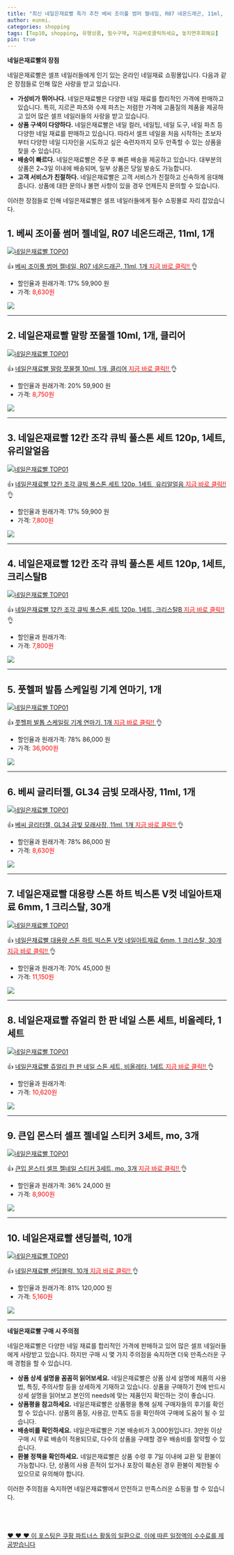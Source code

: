 ```yaml
---
title: "최신 네일은재료빨 특가 추천 베씨 조이풀 썸머 젤네일, R07 네온드래곤, 11ml, 1개 비교 장점"
author: eunmi.
categories: shopping
tags: [Top10, shopping, 유행상품, 필수구매, 지금바로클릭하세요, 놓치면후회해요]
pin: true
---
```

**네일은재료빨의 장점**

네일은재료빨은 셀프 네일러들에게 인기 있는 온라인 네일재료 쇼핑몰입니다. 다음과 같은 장점들로 인해 많은 사랑을 받고 있습니다.

* **가성비가 뛰어나다.** 네일은재료빨은 다양한 네일 재료를 합리적인 가격에 판매하고 있습니다. 특히, 지르콘 파츠와 수제 파츠는 저렴한 가격에 고품질의 제품을 제공하고 있어 많은 셀프 네일러들의 사랑을 받고 있습니다.
* **상품 구색이 다양하다.** 네일은재료빨은 네일 컬러, 네일팁, 네일 도구, 네일 파츠 등 다양한 네일 재료를 판매하고 있습니다. 따라서 셀프 네일을 처음 시작하는 초보자부터 다양한 네일 디자인을 시도하고 싶은 숙련자까지 모두 만족할 수 있는 상품을 찾을 수 있습니다.
* **배송이 빠르다.** 네일은재료빨은 주문 후 빠른 배송을 제공하고 있습니다. 대부분의 상품은 2~3일 이내에 배송되며, 일부 상품은 당일 발송도 가능합니다.
* **고객 서비스가 친절하다.** 네일은재료빨은 고객 서비스가 친절하고 신속하게 응대해 줍니다. 상품에 대한 문의나 불편 사항이 있을 경우 언제든지 문의할 수 있습니다.

이러한 장점들로 인해 네일은재료빨은 셀프 네일러들에게 필수 쇼핑몰로 자리 잡았습니다.

   

## 1. 베씨 조이풀 썸머 젤네일, R07 네온드래곤, 11ml, 1개

[![네일은재료빨 TOP01](https://thumbnail8.coupangcdn.com/thumbnails/remote/230x230ex/image/retail/images/2020/06/09/19/0/1b7ba795-192a-4399-9492-3d0a65ecd08a.jpg)](https://link.coupang.com/re/AFFSDP?lptag=AF3617701&subid=GithubCoopas&pageKey=1699614078&traceid=V0-153&itemId=2892845106&vendorItemId=70881852876)


👍 [베씨 조이풀 썸머 젤네일, R07 네온드래곤, 11ml, 1개 <font color=red> 지금 바로 클릭!! </font> ](https://link.coupang.com/re/AFFSDP?lptag=AF3617701&subid=GithubCoopas&pageKey=1699614078&traceid=V0-153&itemId=2892845106&vendorItemId=70881852876) 👌 


- 할인율과 원래가격: 17%  59,900   원
- 가격: <span style='color:red'>8,630원</span>

[![](/discount_price.png)](https://link.coupang.com/re/AFFSDP?lptag=AF3617701&subid=GithubCoopas&pageKey=1699614078&traceid=V0-153&itemId=2892845106&vendorItemId=70881852876)

---


   

## 2. 네일은재료빨 말랑 쪼물젤 10ml, 1개, 클리어

[![네일은재료빨 TOP01](https://thumbnail10.coupangcdn.com/thumbnails/remote/230x230ex/image/retail/images/2021/12/07/18/8/8faf0853-abcc-4b4a-aebb-6720a329666c.jpg)](https://link.coupang.com/re/AFFSDP?lptag=AF3617701&subid=GithubCoopas&pageKey=6224008791&traceid=V0-153&itemId=12470981525&vendorItemId=79739823951)


👍 [네일은재료빨 말랑 쪼물젤 10ml, 1개, 클리어 <font color=red> 지금 바로 클릭!! </font> ](https://link.coupang.com/re/AFFSDP?lptag=AF3617701&subid=GithubCoopas&pageKey=6224008791&traceid=V0-153&itemId=12470981525&vendorItemId=79739823951) 👌 


- 할인율과 원래가격: 20%  59,900   원
- 가격: <span style='color:red'>8,750원</span>

[![](/discount_price.png)](https://link.coupang.com/re/AFFSDP?lptag=AF3617701&subid=GithubCoopas&pageKey=6224008791&traceid=V0-153&itemId=12470981525&vendorItemId=79739823951)

---


   

## 3. 네일은재료빨 12칸 조각 큐빅 풀스톤 세트 120p, 1세트, 유리알얼음

[![네일은재료빨 TOP01](https://thumbnail9.coupangcdn.com/thumbnails/remote/230x230ex/image/retail/images/453796192827146-b87a5cfa-2f8d-4e7b-a2a3-feec2a59643a.jpg)](https://link.coupang.com/re/AFFSDP?lptag=AF3617701&subid=GithubCoopas&pageKey=6269257854&traceid=V0-153&itemId=12811902992&vendorItemId=80077822164)


👍 [네일은재료빨 12칸 조각 큐빅 풀스톤 세트 120p, 1세트, 유리알얼음 <font color=red> 지금 바로 클릭!! </font> ](https://link.coupang.com/re/AFFSDP?lptag=AF3617701&subid=GithubCoopas&pageKey=6269257854&traceid=V0-153&itemId=12811902992&vendorItemId=80077822164) 👌 


- 할인율과 원래가격: 17%  59,900   원
- 가격: <span style='color:red'>7,800원</span>

[![](/discount_price.png)](https://link.coupang.com/re/AFFSDP?lptag=AF3617701&subid=GithubCoopas&pageKey=6269257854&traceid=V0-153&itemId=12811902992&vendorItemId=80077822164)

---


   

## 4. 네일은재료빨 12칸 조각 큐빅 풀스톤 세트 120p, 1세트, 크리스탈B

[![네일은재료빨 TOP01](https://thumbnail7.coupangcdn.com/thumbnails/remote/230x230ex/image/rs_quotation_api/rcms2y3v/4f031d5810c64cd485c1b5410952aad1.jpg)](https://link.coupang.com/re/AFFSDP?lptag=AF3617701&subid=GithubCoopas&pageKey=6269257854&traceid=V0-153&itemId=12811902986&vendorItemId=80077822121)


👍 [네일은재료빨 12칸 조각 큐빅 풀스톤 세트 120p, 1세트, 크리스탈B <font color=red> 지금 바로 클릭!! </font> ](https://link.coupang.com/re/AFFSDP?lptag=AF3617701&subid=GithubCoopas&pageKey=6269257854&traceid=V0-153&itemId=12811902986&vendorItemId=80077822121) 👌 


- 할인율과 원래가격: 
- 가격: <span style='color:red'>7,800원</span>

[![](/discount_price.png)](https://link.coupang.com/re/AFFSDP?lptag=AF3617701&subid=GithubCoopas&pageKey=6269257854&traceid=V0-153&itemId=12811902986&vendorItemId=80077822121)

---


   

## 5. 풋헬퍼 발톱 스케일링 기계 연마기, 1개

[![네일은재료빨 TOP01](https://thumbnail7.coupangcdn.com/thumbnails/remote/230x230ex/image/vendor_inventory/773c/feae8fc0ab48b1ef480563999005b13b6713ad8ff608b8b70ca154d9b302.jpg)](https://link.coupang.com/re/AFFSDP?lptag=AF3617701&subid=GithubCoopas&pageKey=4940065170&traceid=V0-153&itemId=8170631086&vendorItemId=75097636528)


👍 [풋헬퍼 발톱 스케일링 기계 연마기, 1개 <font color=red> 지금 바로 클릭!! </font> ](https://link.coupang.com/re/AFFSDP?lptag=AF3617701&subid=GithubCoopas&pageKey=4940065170&traceid=V0-153&itemId=8170631086&vendorItemId=75097636528) 👌 


- 할인율과 원래가격: 78%  86,000   원
- 가격: <span style='color:red'>36,900원</span>

[![](/discount_price.png)](https://link.coupang.com/re/AFFSDP?lptag=AF3617701&subid=GithubCoopas&pageKey=4940065170&traceid=V0-153&itemId=8170631086&vendorItemId=75097636528)

---


   

## 6. 베씨 글리터젤, GL34 금빛 모래사장, 11ml, 1개

[![네일은재료빨 TOP01](https://thumbnail10.coupangcdn.com/thumbnails/remote/230x230ex/image/rs_quotation_api/b3ljn46z/6c715c27017c4ff59bcd0adb078ed8e3.jpg)](https://link.coupang.com/re/AFFSDP?lptag=AF3617701&subid=GithubCoopas&pageKey=1499697803&traceid=V0-153&itemId=17598008349&vendorItemId=84764340688)


👍 [베씨 글리터젤, GL34 금빛 모래사장, 11ml, 1개 <font color=red> 지금 바로 클릭!! </font> ](https://link.coupang.com/re/AFFSDP?lptag=AF3617701&subid=GithubCoopas&pageKey=1499697803&traceid=V0-153&itemId=17598008349&vendorItemId=84764340688) 👌 


- 할인율과 원래가격: 78%  86,000   원
- 가격: <span style='color:red'>8,630원</span>

[![](/discount_price.png)](https://link.coupang.com/re/AFFSDP?lptag=AF3617701&subid=GithubCoopas&pageKey=1499697803&traceid=V0-153&itemId=17598008349&vendorItemId=84764340688)

---


   

## 7. 네일은재료빨 대용량 스톤 하트 빅스톤 V컷 네일아트재료 6mm, 1 크리스탈, 30개

[![네일은재료빨 TOP01](https://thumbnail8.coupangcdn.com/thumbnails/remote/230x230ex/image/retail/images/2020/10/05/14/1/cdfc5394-dfec-4252-bb21-eca8bcbd50b6.jpg)](https://link.coupang.com/re/AFFSDP?lptag=AF3617701&subid=GithubCoopas&pageKey=2207544939&traceid=V0-153&itemId=3756776749&vendorItemId=71741889737)


👍 [네일은재료빨 대용량 스톤 하트 빅스톤 V컷 네일아트재료 6mm, 1 크리스탈, 30개 <font color=red> 지금 바로 클릭!! </font> ](https://link.coupang.com/re/AFFSDP?lptag=AF3617701&subid=GithubCoopas&pageKey=2207544939&traceid=V0-153&itemId=3756776749&vendorItemId=71741889737) 👌 


- 할인율과 원래가격: 70%  45,000   원
- 가격: <span style='color:red'>11,150원</span>

[![](/discount_price.png)](https://link.coupang.com/re/AFFSDP?lptag=AF3617701&subid=GithubCoopas&pageKey=2207544939&traceid=V0-153&itemId=3756776749&vendorItemId=71741889737)

---


   

## 8. 네일은재료빨 쥬얼리 한 판 네일 스톤 세트, 비올레타, 1세트

[![네일은재료빨 TOP01](https://thumbnail9.coupangcdn.com/thumbnails/remote/230x230ex/image/retail/images/2020/10/05/14/1/37c0ce3b-ba83-4ff8-8a3e-58f71b6507a1.jpg)](https://link.coupang.com/re/AFFSDP?lptag=AF3617701&subid=GithubCoopas&pageKey=2207583850&traceid=V0-153&itemId=3756849709&vendorItemId=71741962060)


👍 [네일은재료빨 쥬얼리 한 판 네일 스톤 세트, 비올레타, 1세트 <font color=red> 지금 바로 클릭!! </font> ](https://link.coupang.com/re/AFFSDP?lptag=AF3617701&subid=GithubCoopas&pageKey=2207583850&traceid=V0-153&itemId=3756849709&vendorItemId=71741962060) 👌 


- 할인율과 원래가격: 
- 가격: <span style='color:red'>10,620원</span>

[![](/discount_price.png)](https://link.coupang.com/re/AFFSDP?lptag=AF3617701&subid=GithubCoopas&pageKey=2207583850&traceid=V0-153&itemId=3756849709&vendorItemId=71741962060)

---


   

## 9. 큰입 몬스터 셀프 젤네일 스티커 3세트, mo, 3개

[![네일은재료빨 TOP01](https://thumbnail7.coupangcdn.com/thumbnails/remote/230x230ex/image/vendor_inventory/bf6a/8a697d93fec8c1c7dc006b83ae8447ed527c666e418a963106cc03081d44.png)](https://link.coupang.com/re/AFFSDP?lptag=AF3617701&subid=GithubCoopas&pageKey=7683335924&traceid=V0-153&itemId=20527244643&vendorItemId=87604471433)


👍 [큰입 몬스터 셀프 젤네일 스티커 3세트, mo, 3개 <font color=red> 지금 바로 클릭!! </font> ](https://link.coupang.com/re/AFFSDP?lptag=AF3617701&subid=GithubCoopas&pageKey=7683335924&traceid=V0-153&itemId=20527244643&vendorItemId=87604471433) 👌 


- 할인율과 원래가격: 36%  24,000   원
- 가격: <span style='color:red'>8,900원</span>

[![](/discount_price.png)](https://link.coupang.com/re/AFFSDP?lptag=AF3617701&subid=GithubCoopas&pageKey=7683335924&traceid=V0-153&itemId=20527244643&vendorItemId=87604471433)

---


   

## 10. 네일은재료빨 샌딩블럭, 10개

[![네일은재료빨 TOP01](https://thumbnail9.coupangcdn.com/thumbnails/remote/230x230ex/image/retail/images/2020/08/27/14/7/a2a28f27-f82e-472b-9dfa-3bcc392fe5d7.jpg)](https://link.coupang.com/re/AFFSDP?lptag=AF3617701&subid=GithubCoopas&pageKey=2016014265&traceid=V0-153&itemId=3429404458&vendorItemId=71415929683)


👍 [네일은재료빨 샌딩블럭, 10개 <font color=red> 지금 바로 클릭!! </font> ](https://link.coupang.com/re/AFFSDP?lptag=AF3617701&subid=GithubCoopas&pageKey=2016014265&traceid=V0-153&itemId=3429404458&vendorItemId=71415929683) 👌 


- 할인율과 원래가격: 81%  120,000   원
- 가격: <span style='color:red'>5,160원</span>

[![](/discount_price.png)](https://link.coupang.com/re/AFFSDP?lptag=AF3617701&subid=GithubCoopas&pageKey=2016014265&traceid=V0-153&itemId=3429404458&vendorItemId=71415929683)

---
**네일은재료빨 구매 시 주의점**

네일은재료빨은 다양한 네일 재료를 합리적인 가격에 판매하고 있어 많은 셀프 네일러들에게 사랑받고 있습니다. 하지만 구매 시 몇 가지 주의점을 숙지하면 더욱 만족스러운 구매 경험을 할 수 있습니다.

* **상품 상세 설명을 꼼꼼히 읽어보세요.** 네일은재료빨은 상품 상세 설명에 제품의 사용법, 특징, 주의사항 등을 상세하게 기재하고 있습니다. 상품을 구매하기 전에 반드시 상세 설명을 읽어보고 본인의 needs에 맞는 제품인지 확인하는 것이 좋습니다.
* **상품평을 참고하세요.** 네일은재료빨은 상품평을 통해 실제 구매자들의 후기를 확인할 수 있습니다. 상품의 품질, 사용감, 만족도 등을 확인하여 구매에 도움이 될 수 있습니다.
* **배송비를 확인하세요.** 네일은재료빨은 기본 배송비가 3,000원입니다. 3만원 이상 구매 시 무료 배송이 적용되므로, 다수의 상품을 구매할 경우 배송비를 절약할 수 있습니다.
* **환불 정책을 확인하세요.** 네일은재료빨은 상품 수령 후 7일 이내에 교환 및 환불이 가능합니다. 단, 상품의 사용 흔적이 있거나 포장이 훼손된 경우 환불이 제한될 수 있으므로 유의해야 합니다.

이러한 주의점을 숙지하면 네일은재료빨에서 안전하고 만족스러운 쇼핑을 할 수 있습니다.<br><br><br><br><br> [ ❤ ❤ ❤ 이 포스팅은 쿠팡 파트너스 활동의 일환으로, 이에 따른 일정액의 수수료를 제공받습니다](https://link.coupang.com/a/bcEFyh)